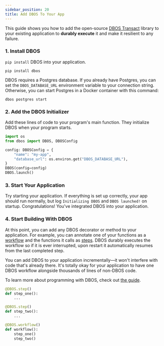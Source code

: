 ```yaml
---
sidebar_position: 20
title: Add DBOS To Your App
---
```



This guide shows you how to add the open-source [DBOS Transact](https://github.com/dbos-inc/dbos-transact-py) library to your existing application to **durably execute** it and make it resilient to any failure.

### 1. Install DBOS
`pip install` DBOS into your application.

```shell
pip install dbos
```

DBOS requires a Postgres database.
If you already have Postgres, you can set the `DBOS_DATABASE_URL` environment variable to your connection string.
Otherwise, you can start Postgres in a Docker container with this command:

```shell
dbos postgres start
```

### 2. Add the DBOS Initializer

Add these lines of code to your program's main function.
They initialize DBOS when your program starts.


```python
import os
from dbos import DBOS, DBOSConfig

config: DBOSConfig = {
    "name": "my-app",
    "database_url": os.environ.get("DBOS_DATABASE_URL"),
}
DBOS(config=config)
DBOS.launch()
```

### 3. Start Your Application

Try starting your application.
If everything is set up correctly, your app should run normally, but log `Initializing DBOS` and `DBOS launched!` on startup.
Congratulations!  You've integrated DBOS into your application.


### 4. Start Building With DBOS

At this point, you can add any DBOS decorator or method to your application.
For example, you can annotate one of your functions as a [workflow](./tutorials/workflow-tutorial.md) and the functions it calls as [steps](./tutorials/step-tutorial.md).
DBOS durably executes the workflow so if it is ever interrupted, upon restart it automatically resumes from the last completed step.

You can add DBOS to your application incrementally&mdash;it won't interfere with code that's already there.
It's totally okay for your application to have one DBOS workflow alongside thousands of lines of non-DBOS code.

To learn more about programming with DBOS, check out [the guide](./programming-guide.md).


```python
@DBOS.step()
def step_one():
    ...

@DBOS.step()
def step_two():
    ...

@DBOS.workflow()
def workflow():
    step_one()
    step_two()
```